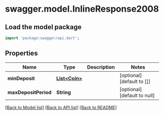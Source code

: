 # swagger.model.InlineResponse2008

## Load the model package
```dart
import 'package:swagger/api.dart';
```

## Properties
Name | Type | Description | Notes
------------ | ------------- | ------------- | -------------
**minDeposit** | [**List&lt;Coin&gt;**](Coin.md) |  | [optional] [default to []]
**maxDepositPeriod** | **String** |  | [optional] [default to null]

[[Back to Model list]](../README.md#documentation-for-models) [[Back to API list]](../README.md#documentation-for-api-endpoints) [[Back to README]](../README.md)


